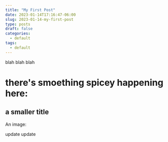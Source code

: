 ```yaml
---
title: "My First Post"
date: 2023-01-14T17:16:47-06:00
slug: 2023-01-14-my-first-post
type: posts
draft: false
categories:
  - default
tags:
  - default
---
```

blah blah blah

# there's smoething spicey happening here:
## a smaller title

An image:

update update
